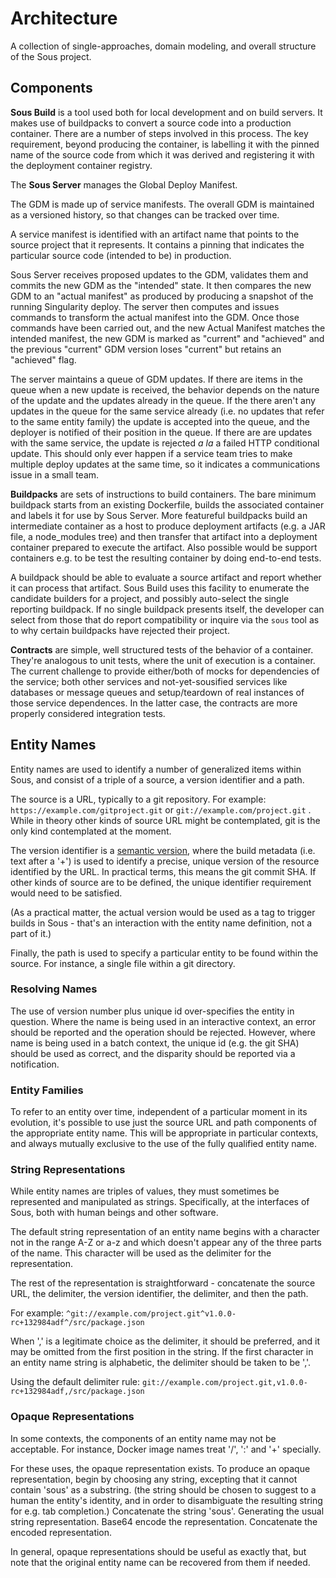 # Architecture

A collection of single-approaches, domain modeling, and overall structure of the Sous project.

## Components

**Sous Build** is a tool used both for local development and on build servers.
It makes use of buildpacks to convert a source code into a production container.
There are a number of steps involved in this process.
The key requirement, beyond producing the container, is labelling it with the pinned name of the source code from which it was derived
and registering it with the deployment container registry.

The **Sous Server** manages the Global Deploy Manifest.

The GDM is made up of service manifests.
The overall GDM is maintained as a versioned history, so that changes can be tracked over time.

A service manifest is identified with an artifact name that points to the source project that it represents.
It contains a pinning that indicates the particular source code (intended to be) in production.

Sous Server receives proposed updates to the GDM,
validates them
and commits the new GDM as the "intended" state.
It then compares the new GDM to an "actual manifest" as produced by producing a snapshot of the running Singularity deploy.
The server then computes and issues commands to transform the actual manifest into the GDM.
Once those commands have been carried out, and the new Actual Manifest matches the intended manifest,
the new GDM is marked as "current" and "achieved"
and the previous "current" GDM version loses "current" but retains an "achieved" flag.

The server maintains a queue of GDM updates.
If there are items in the queue when a new update is received, the behavior depends on
the nature of the update
and the updates already in the queue.
If the there aren't any updates in the queue for the same service already
(i.e. no updates that refer to the same entity family)
the update is accepted into the queue, and the deployer is notified of their position in the queue.
If there are are updates with the same service, the update is rejected _a la_ a failed HTTP conditional update.
This should only ever happen if a service team tries to make multiple deploy updates at the same time,
so it indicates a communications issue in a small team.

**Buildpacks** are sets of instructions to build containers.
The bare minimum buildpack starts from an existing Dockerfile, builds the associated container and labels it for use by Sous Server.
More featureful buildpacks build an intermediate container as a host to produce deployment artifacts (e.g. a JAR file, a node_modules tree)
and then transfer that artifact into a deployment container prepared to execute the artifact.
Also possible would be support containers e.g. to be test the resulting container by doing end-to-end tests.

A buildpack should be able to evaluate a source artifact and report whether it can process that artifact.
Sous Build uses this facility to enumerate the candidate builders for a project,
and possibly auto-select the single reporting buildpack.
If no single buildpack presents itself, the developer can select from those that do report compatibility
or inquire via the `sous` tool as to why certain buildpacks have rejected their project.

**Contracts** are simple, well structured tests of the behavior of a container.
They're analogous to unit tests, where the unit of execution is a container.
The current challenge to provide either/both of
 mocks for dependencies of the service;
  both other services and not-yet-sousified services like databases or message queues
 and
 setup/teardown of real instances of those service dependences.
In the latter case, the contracts are more properly considered integration tests.

## Entity Names ##

Entity names are used to identify a number of generalized items within Sous,
and consist of a triple of a source, a version identifier and a path.

The source is a URL, typically to a git repository. For example:
`https://example.com/gitproject.git`
or
`git://example.com/project.git`
.
While in theory other kinds of source URL might be contemplated, git is the only kind contemplated at the moment.

The version identifier is a [semantic version], where the build metadata
(i.e. text after a '+')
is used to identify a precise, unique version of the resource identified by the URL.
In practical terms, this means the git commit SHA.
If other kinds of source are to be defined, the unique identifier requirement would need to be satisfied.

[semantic version]:(http://semver.org/)

(As a practical matter, the actual version would be used as a tag to trigger builds in Sous - 
that's an interaction with the entity name definition, not a part of it.)

Finally, the path is used to specify a particular entity to be found within the source.
For instance, a single file within a git directory.

### Resolving Names

The use of version number plus unique id over-specifies the entity in question.
Where the name is being used in an interactive context, an error should be reported and the operation should be rejected.
However, where name is being used in a batch context, the unique id (e.g. the git SHA) should be used as correct,
and the disparity should be reported via a notification.

### Entity Families

To refer to an entity over time, independent of a particular moment in its evolution, 
it's possible to use just the source URL and path components of the appropriate entity name.
This will be appropriate in particular contexts, 
and always mutually exclusive to the use of the fully qualified entity name.

### String Representations

While entity names are triples of values, they must sometimes be represented and manipulated as strings.
Specifically, at the interfaces of Sous, both with human beings and other software.

The default string representation of an entity name begins with a character not in the range A-Z or a-z
and which doesn't appear any of the three parts of the name.
This character will be used as the delimiter for the representation.

The rest of the representation is straightforward -
concatenate the source URL,
the delimiter,
the version identifier,
the delimiter,
and then the path.

For example:
`^git://example.com/project.git^v1.0.0-rc+132984adf^/src/package.json`

When ',' is a legitimate choice as the delimiter, it should be preferred, and it may be omitted from the first position in the string.
If the first character in an entity name string is alphabetic, the delimiter should be taken to be ','.

Using the default delimiter rule:
`git://example.com/project.git,v1.0.0-rc+132984adf,/src/package.json`

### Opaque Representations

In some contexts, the components of an entity name may not be acceptable.
For instance, Docker image names treat '/', ':' and '+' specially.

For these uses, the opaque representation exists.
To produce an opaque representation, begin by 
choosing any string, excepting that it cannot contain 'sous' as a substring.
 (the string should be chosen to suggest to a human the entity's identity,
 and in order to disambiguate the resulting string for e.g. tab completion.)
Concatenate the string 'sous'.
Generating the usual string representation.
Base64 encode the representation.
Concatenate the encoded representation.

In general, opaque representations should be useful as exactly that, but note that the original entity name can be recovered from them if needed.
